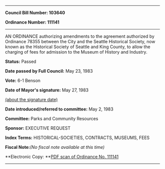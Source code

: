 

********

**Council Bill Number: 103640**
   
**Ordinance Number: 111141**
********

 AN ORDINANCE authorizing amendments to the agreement authorized by Ordinance 78355 between the City and the Seattle Historical Society, now known as the Historical Society of Seattle and King County, to allow the charging of fees for admission to the Museum of History and Industry.

**Status:** Passed
   
**Date passed by Full Council:** May 23, 1983
   
**Vote:** 6-1 Benson
   
**Date of Mayor's signature:** May 27, 1983
   
[(about the signature date)](/~public/approvaldate.htm)
   
   
   
**Date introduced/referred to committee:** May 2, 1983
   
**Committee:** Parks and Community Resources
   
**Sponsor:** EXECUTIVE REQUEST
   
   
**Index Terms:** HISTORICAL-SOCIETIES, CONTRACTS, MUSEUMS, FEES

**Fiscal Note:**_(No fiscal note available at this time)_

**Electronic Copy: **[PDF scan of Ordinance No. 111141](/~archives/Ordinances/Ord_111141.pdf)

********

